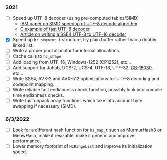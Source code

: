 ### 2021
- [ ] Speed up UTF-8 decoder (using pre-computed tables/SIMD)
  - [IBM paper on SIMD speedup of UTF-8 decode algorithm](https://researcher.watson.ibm.com/researcher/files/jp-INOUEHRS/IPSJPRO2008_SIMDdecoding.pdf)
  - [C example of fast UTF-8 decoder](https://gist.github.com/gorb314/7888804)
  - [Article on writing a SSE4 UTF-8 to UTF-16 decoder](https://woboq.com/blog/utf-8-processing-using-simd.html)
- [x] Speed up `hz_segment_t` structure, try plain buffer rather than a doubly linked list.
- [ ] Write a proper pool allocator for internal allocations.
- [ ] Cache calls to `hz_shape`
- [ ] Add loading from UTF-16, Windows-1252 (CP1252), etc...
- [ ] Add support for Johab, UCS-2, UCS-4, UTF-16, UTF-32, [GB-18030](https://fr.wikipedia.org/wiki/GB_18030). etc...
- [ ] Write SSE4, AVX-2 and AVX-512 optimizations for UTF-8 decoding
and codepoint mapping.
- [ ] Write reliable fast endianness check function, possibly look into compile time endianness checks.
- [ ] Write fast unpack array functions which take into account byte swapping if necessary (SIMD).

### 6/3/2022
- [ ] Look for a different hash function for `hz_map_t` such as MurmurHash3 or MeowHash, 
make it resizable, make it generic and improve performance.
- [ ] Lower memory footprint of `HzRangeList` and improve its initialization speed.
